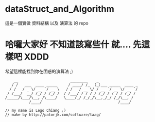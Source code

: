 # dataStruct_and_Algorithm
這是一個實做 資料結構 以及 演算法 的 repo

# 哈囉大家好 不知道該寫些什 就.... 先這樣吧 XDDD

希望這裡能找到你在困惑的演算法 ;)

```
    __                        ________    _                  
   / /   ___  ____ _____     / ____/ /_  (_)___ _____  ____ _
  / /   / _ \/ __ `/ __ \   / /   / __ \/ / __ `/ __ \/ __ `/
 / /___/  __/ /_/ / /_/ /  / /___/ / / / / /_/ / / / / /_/ / 
/_____/\___/\__, /\____/   \____/_/ /_/_/\__,_/_/ /_/\__, /   
           /____/                                   /____/   

// my name is Lego Chiang ;)
// make by http://patorjk.com/software/taag/
```
